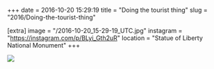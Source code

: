 +++
date = 2016-10-20 15:29:19
title = "Doing the tourist thing"
slug = "2016/Doing-the-tourist-thing"

[extra]
image = "/2016-10-20_15-29-19_UTC.jpg"
instagram = "https://instagram.com/p/BLyi_Gth2uR"
location = "Statue of Liberty National Monument"
+++

<img src="/2016-10-20_15-29-19_UTC.jpg" />
